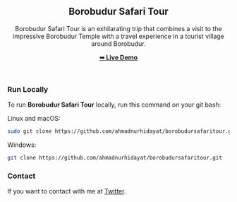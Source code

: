 <div align="center">

  <h2 align="center">Borobudur Safari Tour</h2>

Borobudur Safari Tour is an exhilarating trip that combines a visit to the impressive Borobudur Temple with a travel experience in a tourist village around Borobudur.

<a href="https://ahmadnurhidayat.github.io/borobudursafaritour/"><strong>➥ Live Demo</strong></a>

</div>

<br />

### Run Locally

To run **Borobudur Safari Tour** locally, run this command on your git bash:

Linux and macOS:

```bash
sudo git clone https://github.com/ahmadnurhidayat/borobudursafaritour.git
```

Windows:

```bash
git clone https://github.com/ahmadnurhidayat/borobudursafaritour.git
```

### Contact

If you want to contact with me at [Twitter](https://www.instagram.com/nrhdytahmad_).

